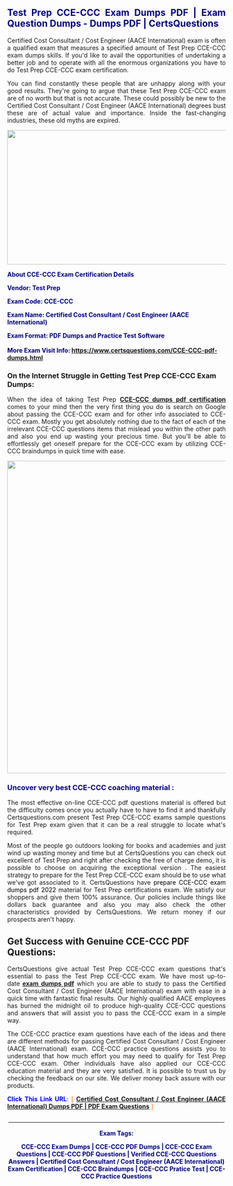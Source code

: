<h2 style="text-align: justify;"><span style="color: #000080;">Test Prep CCE-CCC Exam Dumps PDF | Exam Question Dumps - Dumps PDF | CertsQuestions</span></h2>
<p style="text-align: justify;">Certified Cost Consultant / Cost Engineer (AACE International) exam is often a qualified exam that measures a specified amount of Test Prep  CCE-CCC exam dumps skills. If you'd like to avail the opportunities of undertaking a better job and to operate with all the enormous organizations you have to do Test Prep CCE-CCC exam certification.</p>
<p style="text-align: justify;">You can find constantly these people that are unhappy along with your good results. They're going to argue that these Test Prep  CCE-CCC exam are of no worth but that is not accurate. These could possibly be new to the Certified Cost Consultant / Cost Engineer (AACE International) degrees bust these are of actual value and importance. Inside the fast-changing industries, these old myths are expired.</p>
<p><img style="display: block; margin-left: auto; margin-right: auto;" src="https://i.imgur.com/eaP4ae9.png" width="840" height="310" /></p>
<p><span style="color: #000080;"><strong>About CCE-CCC Exam Certification Details</strong></span></p>
<p><span style="color: #000080;"><strong>Vendor: Test Prep<br /></strong></span></p>
<p><span style="color: #000080;"><strong>Exam Code: CCE-CCC</strong></span></p>
<p><span style="color: #000080;"><strong>Exam Name: Certified Cost Consultant / Cost Engineer (AACE International)</strong></span></p>
<p><span style="color: #000080;"><strong>Exam Format: PDF Dumps and Practice Test Software<br /><br />More Exam Visit Info: <span style="color: #ff6600;"><a href="https://www.certsquestions.com/CCE-CCC-pdf-dumps.html">https://www.certsquestions.com/CCE-CCC-pdf-dumps.html</a></span></strong></span></p>
<h3>On the Internet Struggle in Getting Test Prep CCE-CCC Exam Dumps:</h3>
<p style="text-align: justify;">When the idea of taking Test Prep <a href="https://www.certsquestions.com/CCE-CCC-pdf-dumps.html"><strong> CCE-CCC dumps pdf certification</strong></a> comes to your mind then the very first thing you do is search on Google about passing the CCE-CCC exam and for other info associated to CCE-CCC exam. Mostly you get absolutely nothing due to the fact of each of the irrelevant CCE-CCC questions items that mislead you within the other path and also you end up wasting your precious time. But you'll be able to effortlessly get oneself prepare for the CCE-CCC exam by utilizing CCE-CCC braindumps in quick time with ease.</p>
<p><a href="https://www.certsquestions.com/CCE-CCC-pdf-dumps.html"><img style="display: block; margin-left: auto; margin-right: auto;" src="https://i.imgur.com/pxhoKQ2.png" width="720" /></a></p>
<h3><span style="color: #000080;">Uncover very best  CCE-CCC coaching material :</span></h3>
<p style="text-align: justify;">The most effective on-line CCE-CCC pdf questions material is offered but the difficulty comes once you actually have to have to find it and thankfully Certsquestions.com present Test Prep CCE-CCC exams sample questions for Test Prep  exam given that it can be a real struggle to locate what's required.</p>
<p style="text-align: justify;">Most of the people go outdoors looking for books and academies and just wind up wasting money and time but at CertsQuestions you can check out excellent of Test Prep  and right after checking the free of charge demo, it is possible to choose on acquiring the exceptional version . The easiest strategy to prepare for the Test Prep CCE-CCC exam should be to use what we've got associated to it. CertsQuestions have <span style="color: #000000;">prepare CCE-CCC exam dumps pdf 2022</span> material for Test Prep certifications exam. We satisfy our shoppers and give them 100% assurance. Our policies include things like dollars back guarantee and also you may also check the other characteristics provided by CertsQuestions. We return money if our prospects aren't happy.</p>
<h2>Get Success with Genuine CCE-CCC PDF Questions:</h2>
<p style="text-align: justify;">CertsQuestions give actual Test Prep CCE-CCC exam questions that's essential to pass the Test Prep  CCE-CCC exam. We have most up-to-date<strong>&nbsp;<a href="https://www.certsquestions.com/">exam dumps pdf</a></strong>&nbsp;which you are able to study to pass the Certified Cost Consultant / Cost Engineer (AACE International) exam with ease in a quick time with fantastic final results. Our highly qualified AACE employees has burned the midnight oil to produce high-quality CCE-CCC questions and answers that will assist you to pass the CCE-CCC exam in a simple way.</p>
<p style="text-align: justify;">The CCE-CCC practice exam questions have each of the ideas and there are different methods for passing Certified Cost Consultant / Cost Engineer (AACE International) exam. CCE-CCC practice questions assists you to understand that how much effort you may need to qualify for Test Prep  CCE-CCC exam. Other individuals have also applied our CCE-CCC education material and they are very satisfied. It is possible to trust us by checking the feedback on our site. We deliver money back assure with our products.</p>
<p style="text-align: justify;"><span style="color: #0000ff;"><strong>Click This Link URL</strong>:</span> <span style="color: #ff6600;">[ <strong><a href="https://www.certsquestions.com/aace-certification.html">Certified Cost Consultant / Cost Engineer (AACE International) Dumps PDF | PDF Exam Questions</a></strong> ]</span></p>
<p style="text-align: center;">______________________________________________________________________________</p>
<p style="text-align: center;"><span style="color: #000080;"><strong>Exam Tags:</strong></span></p>
<p style="text-align: center;"><span style="color: #000080;"><strong>CCE-CCC Exam Dumps | CCE-CCC PDF Dumps | CCE-CCC Exam Questions | CCE-CCC PDF Questions | Verified CCE-CCC Questions Answers | Certified Cost Consultant / Cost Engineer (AACE International) Exam Certification | CCE-CCC Braindumps | CCE-CCC Pratice Test | CCE-CCC Practice Questions</strong></span></p>

